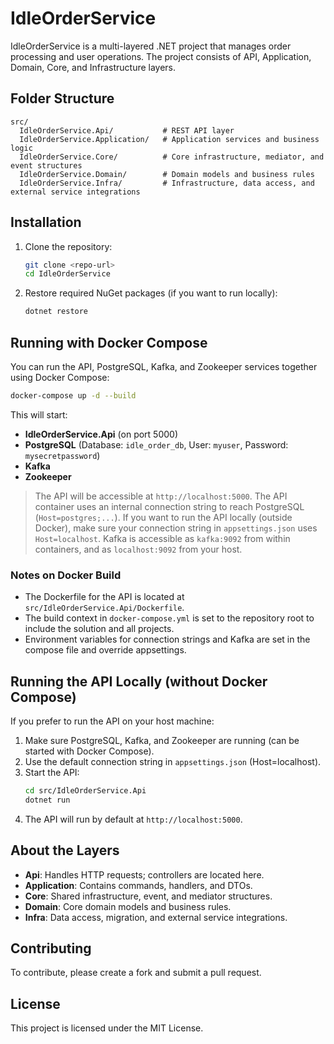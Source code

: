 # IdleOrderService

IdleOrderService is a multi-layered .NET project that manages order processing and user operations. The project consists of API, Application, Domain, Core, and Infrastructure layers.

## Folder Structure

```
src/
  IdleOrderService.Api/           # REST API layer
  IdleOrderService.Application/   # Application services and business logic
  IdleOrderService.Core/          # Core infrastructure, mediator, and event structures
  IdleOrderService.Domain/        # Domain models and business rules
  IdleOrderService.Infra/         # Infrastructure, data access, and external service integrations
```

## Installation

1. Clone the repository:
   ```sh
   git clone <repo-url>
   cd IdleOrderService
   ```
2. Restore required NuGet packages (if you want to run locally):
   ```sh
   dotnet restore
   ```

## Running with Docker Compose

You can run the API, PostgreSQL, Kafka, and Zookeeper services together using Docker Compose:

```sh
docker-compose up -d --build
```

This will start:
- **IdleOrderService.Api** (on port 5000)
- **PostgreSQL** (Database: `idle_order_db`, User: `myuser`, Password: `mysecretpassword`)
- **Kafka**
- **Zookeeper**

> The API will be accessible at `http://localhost:5000`.
> The API container uses an internal connection string to reach PostgreSQL (`Host=postgres;...`).
> If you want to run the API locally (outside Docker), make sure your connection string in `appsettings.json` uses `Host=localhost`.
> Kafka is accessible as `kafka:9092` from within containers, and as `localhost:9092` from your host.

### Notes on Docker Build
- The Dockerfile for the API is located at `src/IdleOrderService.Api/Dockerfile`.
- The build context in `docker-compose.yml` is set to the repository root to include the solution and all projects.
- Environment variables for connection strings and Kafka are set in the compose file and override appsettings.

## Running the API Locally (without Docker Compose)

If you prefer to run the API on your host machine:

1. Make sure PostgreSQL, Kafka, and Zookeeper are running (can be started with Docker Compose).
2. Use the default connection string in `appsettings.json` (Host=localhost).
3. Start the API:
   ```sh
   cd src/IdleOrderService.Api
   dotnet run
   ```
4. The API will run by default at `http://localhost:5000`.

## About the Layers

- **Api**: Handles HTTP requests; controllers are located here.
- **Application**: Contains commands, handlers, and DTOs.
- **Core**: Shared infrastructure, event, and mediator structures.
- **Domain**: Core domain models and business rules.
- **Infra**: Data access, migration, and external service integrations.

## Contributing

To contribute, please create a fork and submit a pull request.

## License

This project is licensed under the MIT License.

